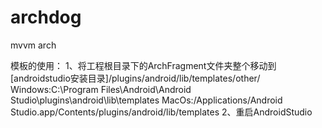 # archdog
mvvm arch

模板的使用：
1、将工程根目录下的ArchFragment文件夹整个移动到[androidstudio安装目录]/plugins/android/lib/templates/other/
	Windows:C:\Program Files\Android\Android Studio\plugins\android\lib\templates
	MacOs:/Applications/Android Studio.app/Contents/plugins/android/lib/templates
2、重启AndroidStudio
